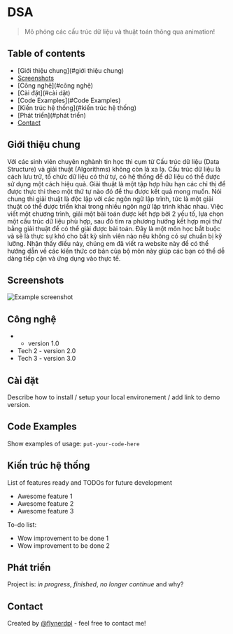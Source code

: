 # DSA
> Mô phỏng các cấu trúc dữ liệu và thuật toán thông qua animation!

## Table of contents
* [Giới thiệu chung](#giới thiệu chung)
* [Screenshots](#screenshots)
* [Công nghệ](#công nghệ)
* [Cài đặt](#cài dặt)
* [Code Examples](#Code Examples)
* [Kiến trúc hệ thống](#kiến trúc hệ thống)
* [Phát triển](#phát triển)
* [Contact](#contact)

## Giới thiệu chung
Với các sinh viên chuyên nghành tin học thì cụm từ Cấu trúc dữ liệu (Data Structure) và giải thuật (Algorithms) không còn là xa lạ. Cấu trúc dữ liệu là cách lưu trữ, tổ chức dữ liệu có thứ tự, có hệ thống để dữ liệu có thể được sử dụng một cách hiệu quả. Giải thuật là một tập hợp hữu hạn các chỉ thị để được thực thi theo một thứ tự nào đó để thu được kết quả mong muốn. Nói chung thì giải thuật là độc lập với các ngôn ngữ lập trình, tức là một giải thuật có thể được triển khai trong nhiều ngôn ngữ lập trình khác nhau. Việc viết một chương trình, giải một bài toán được kết hợp bởi 2 yếu tố, lựa chọn một cấu trúc dữ liệu phù hợp, sau đó tìm ra phương hướng kết hợp mọi thứ bằng giải thuật để có thể giải được bài toán. Đây là một môn học bắt buộc và sẽ là thực sự khó cho bất kỳ sinh viên nào nếu không có sự chuẩn bị kỹ lưỡng. Nhận thấy điều này, chúng em đã viết ra website này để có thể hướng dẫn về các kiến thức cơ bản của bộ môn này giúp các bạn có thể dễ dàng tiếp cận và ứng dụng vào thực tế.

## Screenshots
![Example screenshot](./img/screenshot.png)

## Công nghệ
*  - version 1.0
* Tech 2 - version 2.0
* Tech 3 - version 3.0

## Cài đặt
Describe how to install / setup your local environement / add link to demo version.

## Code Examples
Show examples of usage:
`put-your-code-here`

## Kiến trúc hệ thống
List of features ready and TODOs for future development
* Awesome feature 1
* Awesome feature 2
* Awesome feature 3

To-do list:
* Wow improvement to be done 1
* Wow improvement to be done 2

## Phát triển
Project is: _in progress_, _finished_, _no longer continue_ and why?

## Contact
Created by [@flynerdpl](https://www.flynerd.pl/) - feel free to contact me!
